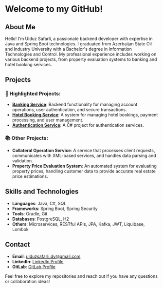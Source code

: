 # Welcome to my GitHub!

## About Me

Hello! I'm Ulduz Safarli, a passionate backend developer with expertise in Java and Spring Boot technologies. I graduated from Azerbaijan State Oil and Industry University with a Bachelor's degree in Information Technologies and Control. My professional experience includes working on various backend projects, from property evaluation systems to banking and hotel booking services.

## Projects

### 🌟 Highlighted Projects:
- **[Banking Service](https://github.com/ulduzsafarli/izum-bank-app)**: Backend functionality for managing account operations, user authentication, and secure transactions.
- **[Hotel Booking Service](https://gitlab.com/final-procejt)**: A system for managing hotel bookings, payment processing, and user management.
- **[Authentication Service](https://github.com/ulduzsafarli/authService)**: A C# project for authentication services.

### 📚 Other Projects:

- **Collateral Operation Service**: A service that processes client requests, communicates with XML-based services, and handles data parsing and validation.
- **Property Price Evaluation System**: An automated system for evaluating property prices, handling customer data to provide accurate real estate price estimations.

## Skills and Technologies

- **Languages**: Java, C#, SQL
- **Frameworks**: Spring Boot, Spring Security
- **Tools**: Gradle, Git
- **Databases**: PostgreSQL, H2
- **Others**: Microservices, RESTful APIs, JPA, Kafka, JWT, Liquibase, Lombok

## Contact

- **Email**: [ulduzsafarli.dv@gmail.com](mailto:ulduzsafarli.dv@gmail.com)
- **LinkedIn**: [LinkedIn Profile](https://www.linkedin.com/in/ulduz-safarli)
- **GitLab**: [GitLab Profile](https://gitlab.com/ulduz.safarli)

Feel free to explore my repositories and reach out if you have any questions or collaboration ideas!
